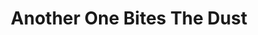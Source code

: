 ---
inv_num: 2007-039
add_credit:
url: 2007-039-another-one-bites-the-dust
title: Another One Bites The Dust
year: '2007'
display_year: '2007'
medium: Poster.
dims:
pitch: "​Poster featuring Axl's shoes taken from he interior of GNR's Spaghetti Incident
  EP."
ps:
live_url: https://www.spikeartmagazine.com/
youtube:
related_code:
subheading:
download:
commission:
layout: things-i-made
---